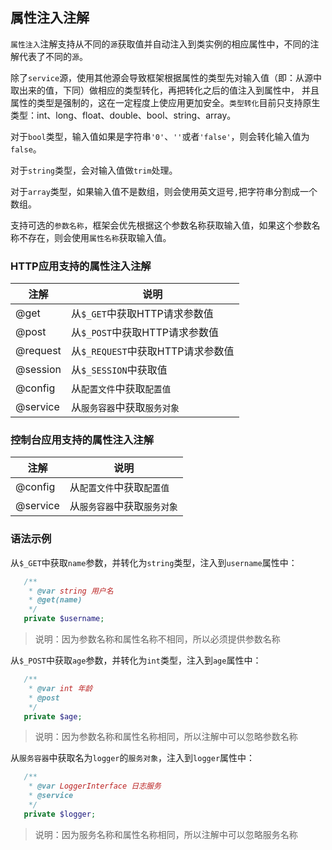 ## 属性注入注解

`属性注入`注解支持从不同的`源`获取值并自动注入到类实例的相应属性中，不同的注解代表了不同的`源`。

除了`service`源，使用其他源会导致框架根据属性的类型先对输入值（即：从源中取出来的值，下同）做相应的类型转化，再把转化之后的值注入到属性中，
并且属性的类型是强制的，这在一定程度上使应用更加安全。`类型转化`目前只支持原生类型：int、long、float、double、bool、string、array。

对于`bool`类型，输入值如果是字符串`'0'`、`''`或者`'false'`，则会转化输入值为`false`。

对于`string`类型，会对输入值做`trim`处理。

对于`array`类型，如果输入值不是数组，则会使用英文逗号`,`把字符串分割成一个数组。

支持可选的`参数名称`，框架会优先根据这个参数名称获取输入值，如果这个参数名称不存在，则会使用`属性名称`获取输入值。

### HTTP应用支持的属性注入注解

注解     | 说明
-------- | ----
@get     | 从`$_GET`中获取HTTP请求参数值
@post    | 从`$_POST`中获取HTTP请求参数值
@request | 从`$_REQUEST`中获取HTTP请求参数值
@session | 从`$_SESSION`中获取值
@config  | 从`配置文件`中获取`配置值`
@service | 从`服务容器`中获取`服务对象`

### 控制台应用支持的属性注入注解

注解     | 说明
-------- | ----
@config  | 从`配置文件`中获取`配置值`
@service | 从`服务容器`中获取`服务对象`

### 语法示例

从`$_GET`中获取`name`参数，并转化为`string`类型，注入到`username`属性中：
```php
   /**
    * @var string 用户名
    * @get(name)
    */
   private $username;
```
> 说明：因为参数名称和属性名称不相同，所以必须提供参数名称

从`$_POST`中获取`age`参数，并转化为`int`类型，注入到`age`属性中：
```php
   /**
    * @var int 年龄
    * @post
    */
   private $age;
```
> 说明：因为参数名称和属性名称相同，所以注解中可以忽略参数名称

从`服务容器`中获取名为`logger`的`服务对象`，注入到`logger`属性中：
```php
   /**
    * @var LoggerInterface 日志服务
    * @service
    */
   private $logger;
```
> 说明：因为服务名称和属性名称相同，所以注解中可以忽略服务名称
